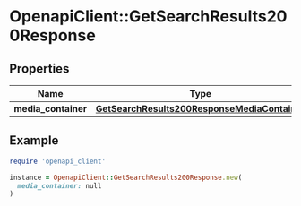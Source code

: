 # OpenapiClient::GetSearchResults200Response

## Properties

| Name | Type | Description | Notes |
| ---- | ---- | ----------- | ----- |
| **media_container** | [**GetSearchResults200ResponseMediaContainer**](GetSearchResults200ResponseMediaContainer.md) |  | [optional] |

## Example

```ruby
require 'openapi_client'

instance = OpenapiClient::GetSearchResults200Response.new(
  media_container: null
)
```

